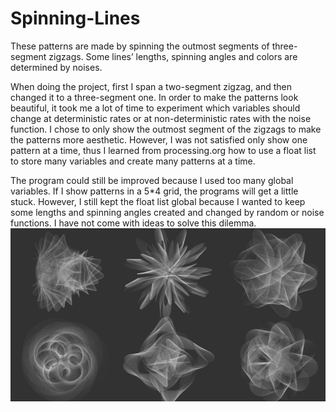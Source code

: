 Spinning-Lines
=========================
These patterns are made by spinning the outmost segments of three-segment zigzags. Some lines’ lengths, spinning angles and colors are determined by noises.

When doing the project, first I span a two-segment zigzag, and then changed it to a three-segment one. In order to make the patterns look beautiful, it took me a lot of time to experiment which variables should change at deterministic rates or at non-deterministic rates with the noise function. I chose to only show the outmost segment of the zigzags to make the patterns more aesthetic. However, I was not satisfied only show one pattern at a time, thus I learned from processing.org how to use a float list to store many variables and create many patterns at a time.

The program could still be improved because I used too many global variables. If I show patterns in a 5*4 grid, the programs will get a little stuck. However, I still kept the float list global because I wanted to keep some lengths and spinning angles created and changed by random or noise functions. I have not come with ideas to solve this dilemma.
![alt tag](https://github.com/ZitingShen/Computational-Arts/blob/master/Spinning-Lines/Spinning_Lines.jpg)
